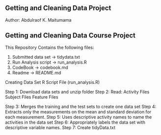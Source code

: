 ## Getting and Cleaning Data Project
Author: Abdulraof K. Maitumama


## Getting and Cleaning Data Course Project

This Repository Contains the following files:

1. Submitted data set -> tidydata.txt
2. Run Analysis script -> run_analysis.R
3. CodeBook -> codebook.md
4. Readme -> README.md

Creating Data Set
R Script File (run_analysis.R)

Step 1: Download data sets and unzip folder
Step 2: Read:
			Activity Files
			Subject Files
			Feature Files
			
Step 3: Merges the training and the test sets to create one data set
Step 4: Extracts only the measurements on the mean and standard deviation for each measurement.
Step 5: Uses descriptive activity names to name the activities in the data set
Step 6: Appropriately labels the data set with descriptive variable names.
Step 7: Create tidyData.txt
